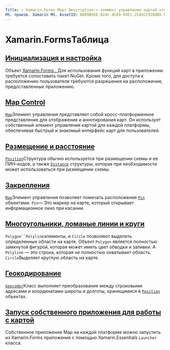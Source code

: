```yaml
---
Title: « Xamarin.Forms Map» Description:» элемент управления картой отображает карту и требует Xamarin.Forms . Сопоставляет пакет NuGet. "
MS. произв. Xamarin MS. AssetID: B669B5EE-D24C-4C69-93E1-2CA5CC9108B5 MS. Technology: Xamarin-Forms author: давидбритч MS. author: дабритч МС. Дата: 10/29/2019 No-Loc: [ Xamarin.Forms , Xamarin.Essentials ]
---
```


# <a name="xamarinforms-map"></a>Xamarin.FormsТаблица

## <a name="initialization-and-configuration"></a>[Инициализация и настройка](setup.md)

Объект [ Xamarin.Forms . ](https://www.nuget.org/packages/Xamarin.Forms.Maps/)Для использования функций карт в приложении требуется сопоставить пакет NuGet. Кроме того, для доступа к расположению пользователя требуются разрешения на расположение, предоставленные приложению.

## <a name="map-control"></a>[Map Control](map.md)

[`Map`](xref:Xamarin.Forms.Maps.Map)Элемент управления представляет собой кросс-платформенное представление для отображения и аннотирования карт. Он использует собственный элемент управления картой для каждой платформы, обеспечивая быстрый и знакомый интерфейс карт для пользователей.

## <a name="position-and-distance"></a>[Размещение и расстояние](position-distance.md)

[`Position`](xref:Xamarin.Forms.Maps.Position)Структура обычно используется при размещении схемы и ее ПИН-кодов, а также [`Distance`](xref:Xamarin.Forms.Maps.Distance) структуры, которая при необходимости может использоваться при размещении схемы.

## <a name="pins"></a>[Закрепления](pins.md)

[`Map`](xref:Xamarin.Forms.Maps.Map)Элемент управления позволяет помечать расположения [`Pin`](xref:Xamarin.Forms.Maps.Pin) объектами. `Pin`— Это маркер на карте, который открывает информационное окно при касании.

## <a name="polygons-polylines-and-circles"></a>[Многоугольники, ломаные линии и круги](polygons.md)

`Polygon``Polyline`элементы, и `Circle` позволяют выделять определенные области на карте. Объект `Polygon` является полностью замкнутой фигурой, которая может иметь цвет обводки и заливки. А `Polyline` — это строка, которая не полностью охватывает область. `Circle`Выделяет круглую область на карте.

## <a name="geocoding"></a>[Геокодирование](geocoder.md)

[`Geocoder`](xref:Xamarin.Forms.Maps.Geocoder)Класс выполняет преобразование между строковыми адресами и координатами широты и долготы, хранящимися в [`Position`](xref:Xamarin.Forms.Maps.Position) объектах.

## <a name="launch-the-native-map-app"></a>[Запуск собственного приложения для работы с картой](native-map-app.md)

Собственное приложение Map на каждой платформе можно запустить из Xamarin.Forms приложения с помощью Xamarin.Essentials `Launcher` класса.
